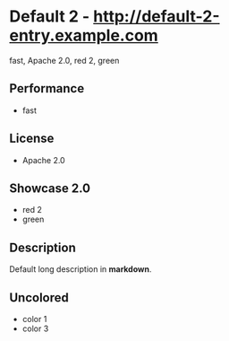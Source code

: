 # Default 2 - http://default-2-entry.example.com
fast, Apache 2.0, red 2, green

## Performance
- fast

## License
- Apache 2.0

## Showcase 2.0
- red 2
- green


## Description
Default long description in __markdown__.

## Uncolored
- color 1
- color 3
